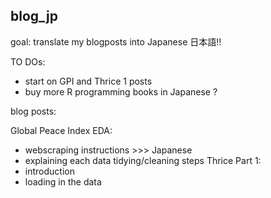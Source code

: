 ## blog_jp
goal: translate my blogposts into Japanese 日本語!!

TO DOs:
- start on GPI and Thrice 1 posts
- buy more R programming books in Japanese ?


blog posts:

Global Peace Index EDA: 
- webscraping instructions >>> Japanese
- explaining each data tidying/cleaning steps
Thrice Part 1:
- introduction
- loading in the data
